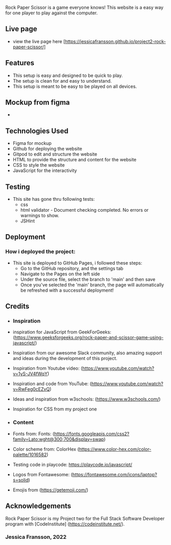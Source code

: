 Rock Paper Scissor is a game everyone knows! This website is a easy way for one player to play against the computer.

## Live page
* view the live page here [https://jessicafransson.github.io/project2-rock-paper-scissor/] 

## Features
* This setup is easy and designed to be quick to play.
* The setup is clean for and easy to understand.
* This setup is meant to be easy to be played on all devices. 

## Mockup from figma 
* 

## Technologies Used
* Figma for mockup
* Github for deploying the website
* Gitpod to edit and structure the website
* HTML to provide the structure and content for the website
* CSS to style the website
* JavaScript for the interactivity 

## Testing 

* This site has gone thru following tests:
    * css
    * html validator - Document checking completed. No errors or warnings to show.
    * JSHint 


## Deployment

### How i deployed the project:
* This site is deployed to GitHub Pages, i followed these steps:
    * Go to the GitHub repository, and the settings tab
    * Navigate to the Pages on the left side
    * Under the source file, select the branch to 'main' and then save
    * Once you've selected the 'main' branch, the page will automatically be refreshed with a successful deployment!

## Credits

* ### Inspiration
* inspiration for JavaScript from GeekForGeeks: (https://www.geeksforgeeks.org/rock-paper-and-scissor-game-using-javascript/)
* Inspiration from our awesome Slack community, also amazing support and ideas during the development of this project.
* Inspiration from Youtube video: (https://www.youtube.com/watch?v=1yS-JV4fWqY)
* Inspiration and code from YouTube: (https://www.youtube.com/watch?v=RwFeg0cEZvQ)
* Ideas and inspiration from w3schools: (https://www.w3schools.com/)
* Inspiration for CSS from my project one


* ### Content
* Fonts from: Fonts: (https://fonts.googleapis.com/css2?family=Lato:wght@300;700&display=swap)
* Color scheme from: ColorHex (https://www.color-hex.com/color-palette/1016582)
* Testing code in playcode: https://playcode.io/javascript/
* Logos from Fontawesome: (https://fontawesome.com/icons/laptop?s=solid)
* Emojis from (https://getemoji.com/)

## Acknowledgements
Rock Paper Scissor is my Project two for the Full Stack Software Developer program with [CodeInstitute] (https://codeinstitute.net/). 

### **Jessica Fransson, 2022**
